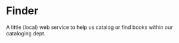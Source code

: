 # Finder

A little (local) web service to help us catalog or find books within our cataloging dept.

